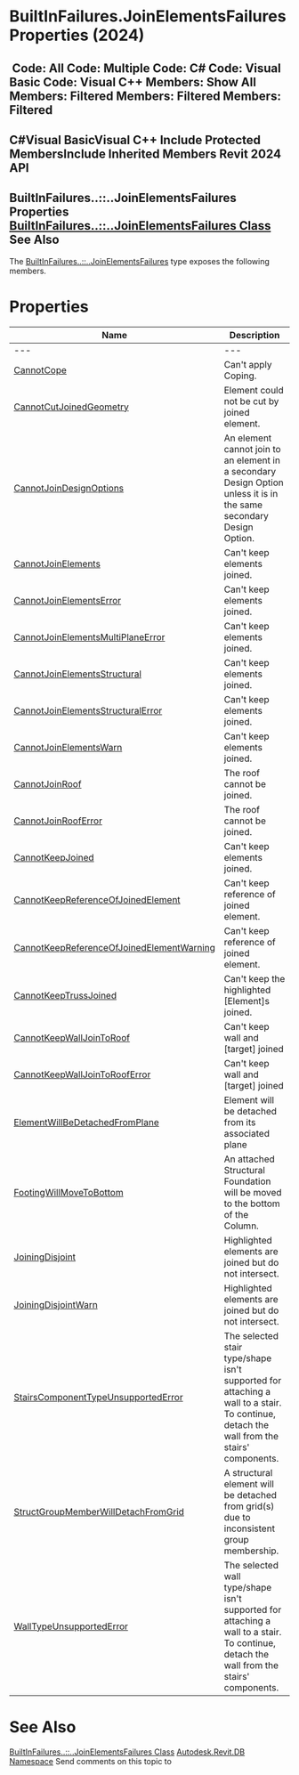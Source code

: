 # BuiltInFailures.JoinElementsFailures Properties (2024)

﻿
 Code: All Code: Multiple Code: C# Code: Visual Basic Code: Visual C++  Members: Show All Members: Filtered Members: Filtered Members: Filtered   
---  
C#Visual BasicVisual C++
Include Protected MembersInclude Inherited Members
Revit 2024 API  
---  
BuiltInFailures..::..JoinElementsFailures Properties  
[BuiltInFailures..::..JoinElementsFailures Class](2d7e4353-c24a-38d5-f3aa-3cbc2cb92698.md "BuiltInFailures.JoinElementsFailures Class") See Also  
---  
The [BuiltInFailures..::..JoinElementsFailures](2d7e4353-c24a-38d5-f3aa-3cbc2cb92698.md "BuiltInFailures.JoinElementsFailures Class") type exposes the following members.
# Properties
| Name | Description |
| --- | --- |
| --- | --- | --- |
| [CannotCope](fa79d15f-4fdc-a3c6-a93a-1c95f9da1bdf.md "CannotCope Property") | Can't apply Coping. |
| [CannotCutJoinedGeometry](4c14e807-61ac-69bf-d6a7-6c4651b0f136.md "CannotCutJoinedGeometry Property") | Element could not be cut by joined element. |
| [CannotJoinDesignOptions](8f0e7335-c831-7bf8-f87c-01166ac8a93c.md "CannotJoinDesignOptions Property") | An element cannot join to an element in a secondary Design Option unless it is in the same secondary Design Option. |
| [CannotJoinElements](fdb603c0-d339-3693-1374-cefaa274aba2.md "CannotJoinElements Property") | Can't keep elements joined. |
| [CannotJoinElementsError](0d64e116-5fb4-ce3d-a30b-1ab6258aeea3.md "CannotJoinElementsError Property") | Can't keep elements joined. |
| [CannotJoinElementsMultiPlaneError](0d7d5708-4e83-4961-a7f3-bd1899072453.md "CannotJoinElementsMultiPlaneError Property") | Can't keep elements joined. |
| [CannotJoinElementsStructural](4e3b41ea-7231-b07a-0870-ea7742e6d67f.md "CannotJoinElementsStructural Property") | Can't keep elements joined. |
| [CannotJoinElementsStructuralError](7bfe838f-839c-3e53-c410-a0ca9c68b742.md "CannotJoinElementsStructuralError Property") | Can't keep elements joined. |
| [CannotJoinElementsWarn](98b22907-0e37-4fad-237e-6641e15c0aa7.md "CannotJoinElementsWarn Property") | Can't keep elements joined. |
| [CannotJoinRoof](347bb122-9f6c-ee90-edfb-7f43aaa4569f.md "CannotJoinRoof Property") | The roof cannot be joined. |
| [CannotJoinRoofError](9f5a54b2-59d4-d3b4-3b84-90a093e9f944.md "CannotJoinRoofError Property") | The roof cannot be joined. |
| [CannotKeepJoined](3a7df23f-f396-b7f7-5a14-28ebde0d42b7.md "CannotKeepJoined Property") | Can't keep elements joined. |
| [CannotKeepReferenceOfJoinedElement](fc8406bd-fa36-78cb-68e0-c9870198a6be.md "CannotKeepReferenceOfJoinedElement Property") | Can't keep reference of joined element. |
| [CannotKeepReferenceOfJoinedElementWarning](ed3be1e0-1816-9614-c47c-94d125366ef5.md "CannotKeepReferenceOfJoinedElementWarning Property") | Can't keep reference of joined element. |
| [CannotKeepTrussJoined](fd97ac9d-f94f-5fb0-2c33-415aaabf0de8.md "CannotKeepTrussJoined Property") | Can't keep the highlighted [Element]s joined. |
| [CannotKeepWallJoinToRoof](3e13b33f-4468-9c86-94c3-253faf272ae8.md "CannotKeepWallJoinToRoof Property") | Can't keep wall and [target] joined |
| [CannotKeepWallJoinToRoofError](c2a2b564-9afc-1bed-487c-fb1395db8a29.md "CannotKeepWallJoinToRoofError Property") | Can't keep wall and [target] joined |
| [ElementWillBeDetachedFromPlane](4950e9fe-eb9e-9c50-5cc8-b7407884f143.md "ElementWillBeDetachedFromPlane Property") | Element will be detached from its associated plane |
| [FootingWillMoveToBottom](dfb56eb2-d8e0-bbc9-c89e-ba206aa7eb22.md "FootingWillMoveToBottom Property") | An attached Structural Foundation will be moved to the bottom of the Column. |
| [JoiningDisjoint](c8a1377b-06cb-e713-2046-f88c8a03fbb9.md "JoiningDisjoint Property") | Highlighted elements are joined but do not intersect. |
| [JoiningDisjointWarn](79941f65-e2f5-519c-3ec7-3ca77188ab07.md "JoiningDisjointWarn Property") | Highlighted elements are joined but do not intersect. |
| [StairsComponentTypeUnsupportedError](434e6d0d-c6a4-8ddc-d88f-48d68a6c1269.md "StairsComponentTypeUnsupportedError Property") | The selected stair type/shape isn't supported for attaching a wall to a stair. To continue, detach the wall from the stairs' components. |
| [StructGroupMemberWillDetachFromGrid](948de625-d0cd-c614-1d2d-d681d8b33817.md "StructGroupMemberWillDetachFromGrid Property") | A structural element will be detached from grid(s) due to inconsistent group membership. |
| [WallTypeUnsupportedError](142a4322-3112-5746-854a-2e6287bc0f3c.md "WallTypeUnsupportedError Property") | The selected wall type/shape isn't supported for attaching a wall to a stair. To continue, detach the wall from the stairs' components. |

# See Also
[BuiltInFailures..::..JoinElementsFailures Class](2d7e4353-c24a-38d5-f3aa-3cbc2cb92698.md "BuiltInFailures.JoinElementsFailures Class")
[Autodesk.Revit.DB Namespace](87546ba7-461b-c646-cbb1-2cb8f5bff8b2.md "Autodesk.Revit.DB Namespace")
Send comments on this topic to 